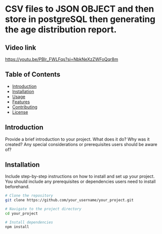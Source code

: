 #  CSV files to JSON OBJECT and then store in postgreSQL then generating the age distribution report.

## Video link
https://youtu.be/PBlr_FWLFqs?si=NbkNeXzZWFoQqr8m

## Table of Contents

- [Introduction](#introduction)
- [Installation](#installation)
- [Usage](#usage)
- [Features](#features)
- [Contributing](#contributing)
- [License](#license)


## Introduction

Provide a brief introduction to your project. What does it do? Why was it created? Any special considerations or prerequisites users should be aware of?

## Installation

Include step-by-step instructions on how to install and set up your project. You should include any prerequisites or dependencies users need to install beforehand.

```bash
# Clone the repository
git clone https://github.com/your_username/your_project.git

# Navigate to the project directory
cd your_project

# Install dependencies
npm install